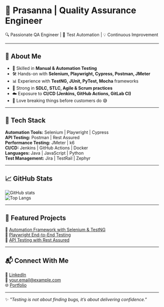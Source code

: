 # 🌟 Prasanna | Quality Assurance Engineer  

🔍 Passionate QA Engineer | 🧪 Test Automation | 💡 Continuous Improvement  

---

## 👋 About Me  
- 🎯 Skilled in **Manual & Automation Testing**  
- 🛠️ Hands-on with **Selenium, Playwright, Cypress, Postman, JMeter**  
- 📊 Experience with **TestNG, JUnit, PyTest, Mocha** frameworks  
- 🧩 Strong in **SDLC, STLC, Agile & Scrum practices**  
- ☁️ Exposure to **CI/CD (Jenkins, GitHub Actions, GitLab CI)**  
- 🐞 Love breaking things before customers do 😅  

---

## 🚀 Tech Stack  
**Automation Tools:** Selenium | Playwright | Cypress  
**API Testing:** Postman | Rest Assured  
**Performance Testing:** JMeter | k6  
**CI/CD:** Jenkins | GitHub Actions | Docker  
**Languages:** Java | JavaScript | Python  
**Test Management:** Jira | TestRail | Zephyr  

---

## 📈 GitHub Stats  
![GitHub stats](https://github-readme-stats.vercel.app/api?username=PrasannaKV1&show_icons=true&theme=tokyonight)  
![Top Langs](https://github-readme-stats.vercel.app/api/top-langs/?username=PrasannaKV1&layout=compact&theme=tokyonight)  

---

## 📂 Featured Projects  
🔹 [Automation Framework with Selenium & TestNG](https://github.com/PrasannaKV1/selenium-framework)  
🔹 [Playwright End-to-End Testing](https://github.com/PrasannaKV1/playwright-tests)  
🔹 [API Testing with Rest Assured](https://github.com/PrasannaKV1/api-testing)  

---

## 📬 Connect With Me  
💼 [LinkedIn](https://linkedin.com/in/your-linkedin)  
📧 your.email@example.com  
🌐 [Portfolio](https://yourportfolio.com)  

---

✨ *"Testing is not about finding bugs, it’s about delivering confidence."*  
